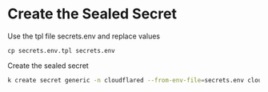 # Create the Sealed Secret

Use the tpl file secrets.env and replace values
```
cp secrets.env.tpl secrets.env
```

Create the sealed secret
```bash
k create secret generic -n cloudflared --from-env-file=secrets.env cloudflared-credentials --dry-run=client -o yaml | kubeseal --controller-namespace=sealed-secrets -w templates/secret.yaml
```
